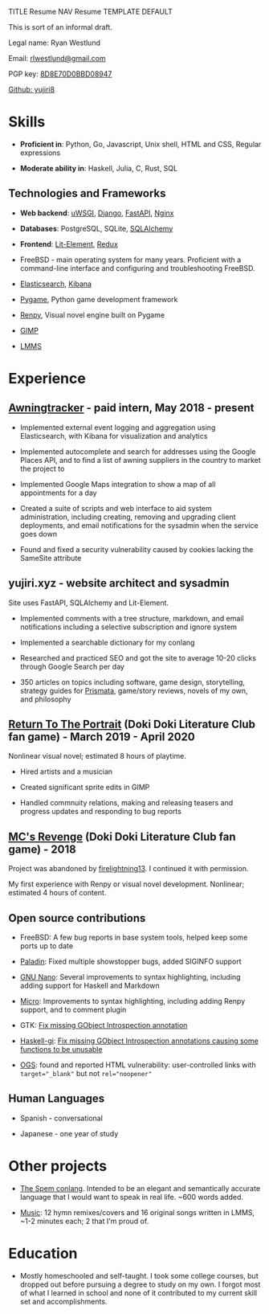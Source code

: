 TITLE Resume
NAV Resume
TEMPLATE DEFAULT

This is sort of an informal draft.

Legal name: Ryan Westlund

Email: rlwestlund@gmail.com

PGP key: [8D8E70D0BBD08947](https://pgp.mit.edu/pks/lookup?op=get&search=0x8D8E70D0BBD08947)

[Github: yujiri8](https://github.com/yujiri8)

# Skills

* **Proficient in**: Python, Go, Javascript, Unix shell, HTML and CSS, Regular expressions

* **Moderate ability in**: Haskell, Julia, C, Rust, SQL

## Technologies and Frameworks

* **Web backend**: [uWSGI](https://uwsgi-docs.readthedocs.io/en/latest/), [Django](https://www.djangoproject.com), [FastAPI](https://fastapi.tiangolo.com), [Nginx](https://nginx.org)

* **Databases**: PostgreSQL, SQLite, [SQLAlchemy](https://www.sqlalchemy.org)

* **Frontend**: [Lit-Element](https://lit-element.polymer-project.org), [Redux](https://redux.js.org)

* FreeBSD - main operating system for many years. Proficient with a command-line interface and configuring and troubleshooting FreeBSD.

* [Elasticsearch](https://www.elastic.co/elasticsearch/), [Kibana](https://elastic.co/kibana)

* [Pygame](https://pygame.org), Python game development framework

* [Renpy](https://renpy.org), Visual novel engine built on Pygame

* [GIMP](https://www.gimp.org)

* [LMMS](https://lmms.io)

# Experience

## [Awningtracker](https://awningtracker.com) - paid intern, May 2018 - present

* Implemented external event logging and aggregation using Elasticsearch, with Kibana for visualization and analytics

* Implemented autocomplete and search for addresses using the Google Places API, and to find a list of awning suppliers in the country to market the project to

* Implemented Google Maps integration to show a map of all appointments for a day

* Created a suite of scripts and web interface to aid system administration, including creating, removing and upgrading client deployments, and email notifications for the sysadmin when the service goes down

* Found and fixed a security vulnerability caused by cookies lacking the SameSite attribute

## yujiri.xyz - website architect and sysadmin

Site uses FastAPI, SQLAlchemy and Lit-Element.

* Implemented comments with a tree structure, markdown, and email notifications including a selective subscription and ignore system

* Implemented a searchable dictionary for my conlang

* Researched and practiced SEO and got the site to average 10-20 clicks through Google Search per day

* 350 articles on topics including software, game design, storytelling, strategy guides for [Prismata](https://prismata.net), game/story reviews, novels of my own, and philosophy

## [Return To The Portrait](/works/return_to_the_portrait/) (Doki Doki Literature Club fan game) - March 2019 - April 2020

Nonlinear visual novel; estimated 8 hours of playtime.

* Hired artists and a musician

* Created significant sprite edits in GIMP

* Handled commnuity relations, making and releasing teasers and progress updates and responding to bug reports

## [MC's Revenge](/works/mc_revenge) (Doki Doki Literature Club fan game) - 2018

Project was abandoned by [firelightning13](https://reddit.com/u/firelightning13). I continued it with permission.

My first experience with Renpy or visual novel development. Nonlinear; estimated 4 hours of content.

## Open source contributions

* FreeBSD: A few bug reports in base system tools, helped keep some ports up to date

* [Paladin](https://github.com/rwestlund/paladin): Fixed multiple showstopper bugs, added SIGINFO support

* [GNU Nano](https://nano-editor.org): Several improvements to syntax highlighting, including adding support for Haskell and Markdown

* [Micro](https://micro-editor.github.io): Improvements to syntax highlighting, including adding Renpy support, and to comment plugin

* GTK: [Fix missing GObject Introspection annotation](https://gitlab.gnome.org/GNOME/gtk/merge_requests/1012)

* [Haskell-gi](https://github.com/haskell-gi/haskell-gi): [Fix missing GObject Introspection annotations causing some functions to be unusable](https://github.com/haskell-gi/haskell-gi/pull/263)

* [OGS](https://online-go.com): found and reported HTML vulnerability: user-controlled links with `target="_blank"` but not `rel="noopener"`

## Human Languages

* Spanish - conversational

* Japanese - one year of study

# Other projects

* [The Spem conlang](https://yujiri.xyz/spem/). Intended to be an elegant and semantically accurate language that I would want to speak in real life. ~600 words added.

* [Music](https://yujiri.xyz/music/): 12 hymn remixes/covers and 16 original songs written in LMMS, ~1-2 minutes each; 2 that I'm proud of.

# Education

* Mostly homeschooled and self-taught. I took some college courses, but dropped out before pursuing a degree to study on my own. I forgot most of what I learned in school and none of it contributed to my current skill set and accomplishments.

<!--
autism diagnosis

I have many phonic tics, including echolalia, palilalia, and lexilalia (although none of them go to the point of repeating words aloud)
-->
